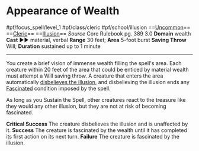 # Appearance of Wealth
#pf/focus_spell/level_1 #pf/class/cleric #pf/school/illusion 
==[Uncommon](../../../Traits/Uncommon.md)== ==[Cleric](../../../Traits/Cleric.md)== ==[Illusion](../../../Traits/Illusion.md)==
*Source* Core Rulebook pg. 389 3.0
**Domain** wealth
**Cast** ►► material, verbal
**Range** 30 feet; **Area** 5-foot burst
**Saving Throw** Will; **Duration** sustained up to 1 minute

---
You create a brief vision of immense wealth filling the spell's area. Each creature within 20 feet of the area that could be enticed by material wealth must attempt a Will saving throw. A creature that enters the area automatically [disbelieves the illusion](../../../Rules/Disbelieving%20an%20Illusion.md), and disbelieving the illusion ends any [Fascinated](../../../Conditions/Fascinated.md) condition imposed by the spell.

As long as you Sustain the Spell, other creatures react to the treasure like they would any other illusion, but they are not at risk of becoming fascinated.

**Critical Success** The creature disbelieves the illusion and is unaffected by it.
**Success** The creature is fascinated by the wealth until it has completed its first action on its next turn.
**Failure** The creature is fascinated by the illusion.
